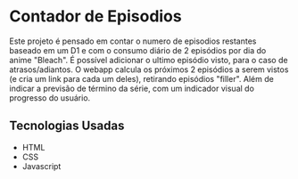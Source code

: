 # Contador de Episodios

Este projeto é pensado em contar o numero de episodios restantes baseado em um D1 e com o consumo diário de 2 episódios por dia do anime "Bleach". É possível adicionar o ultimo episódio visto, para o caso de atrasos/adiantos. 
O webapp calcula os próximos 2 episódios a serem vistos (e cria um link para cada um deles), retirando episódios "filler". Além de indicar a previsão de término da série, com um indicador visual do progresso do usuário.

## Tecnologias Usadas

- HTML
- CSS
- Javascript
